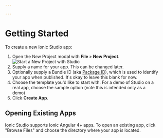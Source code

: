 ```yaml
---

---
```


# Getting Started

To create a new Ionic Studio app:

1. Open the New Project modal with **File** &raquo; **New Project**. ![Start a New Project with Studio](/docs/assets/img/studio/2/ss-new-project.png)
2. Supply a name for your app. This can be changed later.
3. Optionally supply a Bundle ID (aka [Package ID](/docs/reference/glossary#package-id)), which is used to identify your app when published. It's okay to leave this blank for now.
4. Choose the template you'd like to start with. For a demo of Studio on a real app, choose the sample option (note this is intended only as a demo)
5. Click **Create App**.

## Opening Existing Apps

Ionic Studio supports Ionic Angular 4+ apps. To open an existing app, click "Browse Files" and choose the directory where your app is located.
